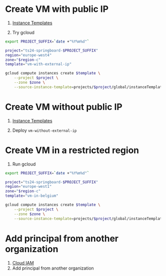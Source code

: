 # Create VM with public IP

1. [Instance Templates](https://console.cloud.google.com/compute/instanceTemplates/list?project=ts24-springboard-20240228)

2. Try gcloud

```sh
export PROJECT_SUFFIX=`date +"%Y%m%d"`

project="ts24-springboard-$PROJECT_SUFFIX"
region="europe-west4"
zone="$region-c"
template="vm-with-external-ip"

gcloud compute instances create $template \
    --project $project \
    --zone $zone \
    --source-instance-template=projects/$project/global/instanceTemplates/$template
```

# Create VM without public IP

1. [Instance Templates](https://console.cloud.google.com/compute/instanceTemplates/list?project=ts24-springboard-20240228)

2. Deploy `vm-without-external-ip`

# Create VM in a restricted region

1. Run gcloud

```sh
export PROJECT_SUFFIX=`date +"%Y%m%d"`

project="ts24-springboard-$PROJECT_SUFFIX"
region="europe-west1"
zone="$region-c"
template="vm-in-belgium"

gcloud compute instances create $template \
    --project $project \
    --zone $zone \
    --source-instance-template=projects/$project/global/instanceTemplates/$template
```

#  Add principal from another organization

1. [Cloud IAM](https://console.cloud.google.com/iam-admin/iam?project=ts24-springboard-20240228)
2. Add principal from another organization